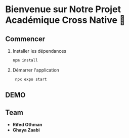 # Bienvenue sur Notre Projet Académique Cross Native 👋


## Commencer

1. Installer les dépendances

   ```bash
   npm install
   ```

2. Démarrer l'application

   ```bash
    npx expo start
   ```
## DEMO 

## Team

- **Rifed Othman**
- **Ghaya Zaabi** 

